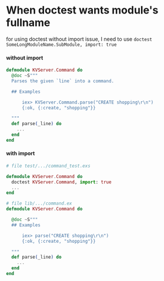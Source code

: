 # When doctest wants module's fullname

for using doctest without import issue, I need to use `doctest SomeLongModuleName.SubModule, import: true`

#### without import
```elixir
defmodule KVServer.Command do
  @doc ~S"""
  Parses the given `line` into a command.

  ## Examples

      iex> KVServer.Command.parse("CREATE shopping\r\n")
      {:ok, {:create, "shopping"}}

  """
  def parse(_line) do
    ...
  end
end
```

#### with import
```elixir
# file test/.../command_test.exs

defmodule KVServer.Command do
  doctest KVServer.Command, import: true
  ...
end

# file lib/.../command.ex
defmodule KVServer.Command do

  @doc ~S"""
  ## Examples

      iex> parse("CREATE shopping\r\n")
      {:ok, {:create, "shopping"}}

  """
  def parse(_line) do
    ...
  end
end
```
